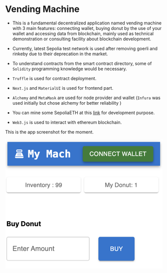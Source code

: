 # Vending Machine

- This is a fundamental decentralized application named vending machine with 3 main features: connecting wallet, buying donut by the use of your wallet and accessing data from blockchain, mainly used as technical demonstration or consulting facility about blockchain development.

- Currently, latest Sepolia test network is used after removing goerli and rinkeby due to their deprecation in the market.

- To understand contracts from the smart contract directory, some of `Solidity` programming knowledge would be necessary.

- `Truffle` is used for contract deployment.

- `Next.js` and `MaterialUI` is used for frontend part.

- `Alchemy` and `MetaMask` are used for node provider and wallet (`Infura` was used initially but chose alchemy for better reliability )

- You can mine some SepoliaETH at this [link](polia-faucet.pk910.de) for development purpose.

- `Web3.js` is used to interact with ethereum blockchain.


This is the app screenshot for the moment.


![App Screenshoot](screenshot.png)